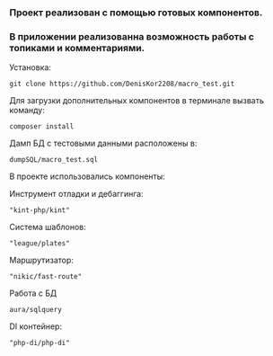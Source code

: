 ### Проект реализован с помощью готовых компонентов.
### В приложении реализованна возможность работы с топиками и комментариями.

Установка:
```
git clone https://github.com/DenisKor2208/macro_test.git
```
Для загрузки дополнительных компонентов в терминале вызвать команду:
```
composer install
```
Дамп БД с тестовыми данными расположены в:
```
dumpSQL/macro_test.sql
```


В проекте использовались компоненты:

Инструмент отладки и дебаггинга:
```
"kint-php/kint"
```
Система шаблонов:
```
"league/plates"
```
Маршрутизатор:
```
"nikic/fast-route"
```
Работа с БД
```
aura/sqlquery
```
DI контейнер:
```
"php-di/php-di"
```
